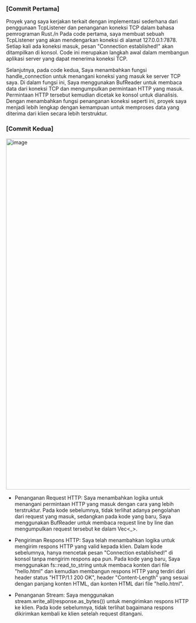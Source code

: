 ### [Commit Pertama]

Proyek yang saya kerjakan terkait dengan implementasi sederhana dari penggunaan TcpListener dan penanganan koneksi TCP dalam bahasa pemrograman Rust./n Pada code pertama, saya membuat sebuah TcpListener yang akan mendengarkan koneksi di alamat 127.0.0.1:7878. Setiap kali ada koneksi masuk, pesan "Connection established!" akan ditampilkan di konsol. Code ini merupakan langkah awal dalam membangun aplikasi server yang dapat menerima koneksi TCP.

Selanjutnya, pada code kedua, Saya menambahkan fungsi handle_connection untuk menangani koneksi yang masuk ke server TCP saya. Di dalam fungsi ini, Saya menggunakan BufReader untuk membaca data dari koneksi TCP dan mengumpulkan permintaan HTTP yang masuk. Permintaan HTTP tersebut kemudian dicetak ke konsol untuk dianalisis. Dengan menambahkan fungsi penanganan koneksi seperti ini, proyek saya menjadi lebih lengkap dengan kemampuan untuk memproses data yang diterima dari klien secara lebih terstruktur.


### [Commit Kedua]
<img width="960" alt="image" src="https://github.com/failasuf123/advprog-modul6/assets/97381822/f868f5f5-7a66-406a-9351-e04f231dbafc">

- Penanganan Request HTTP:
Saya menambahkan logika untuk menangani permintaan HTTP yang masuk dengan cara yang lebih terstruktur. Pada kode sebelumnya, tidak terlihat adanya pengolahan dari request yang masuk, sedangkan pada kode yang baru, Saya menggunakan BufReader untuk membaca request line by line dan mengumpulkan request tersebut ke dalam Vec<_>.

- Pengiriman Respons HTTP:
Saya telah menambahkan logika untuk mengirim respons HTTP yang valid kepada klien. Dalam kode sebelumnya, hanya mencetak pesan "Connection established!" di konsol tanpa mengirim respons apa pun. Pada kode yang baru, Saya menggunakan fs::read_to_string untuk membaca konten dari file "hello.html" dan kemudian membangun respons HTTP yang terdiri dari header status "HTTP/1.1 200 OK", header "Content-Length" yang sesuai dengan panjang konten HTML, dan konten HTML dari file "hello.html".

- Penanganan Stream:
Saya menggunakan stream.write_all(response.as_bytes()) untuk mengirimkan respons HTTP ke klien. Pada kode sebelumnya, tidak terlihat bagaimana respons dikirimkan kembali ke klien setelah request ditangani.



